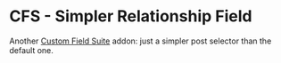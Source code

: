 # CFS - Simpler Relationship Field

Another [Custom Field Suite](https://wordpress.org/plugins/custom-field-suite/) addon: just a simpler post selector than the default one.
